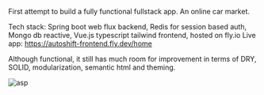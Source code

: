 First attempt to build a fully functional fullstack app. An online car market. 

Tech stack:
Spring boot web flux backend, 
Redis for session based auth,
Mongo db reactive,
Vue.js typescript tailwind frontend,
hosted on fly.io
Live app: https://autoshift-frontend.fly.dev/home

Although functional, it still has much room for improvement in terms of DRY, SOLID, modularization, semantic html and theming.



![asp](https://github.com/user-attachments/assets/e280ee08-32d4-4a8e-b122-5e0edd0ea2d4)


